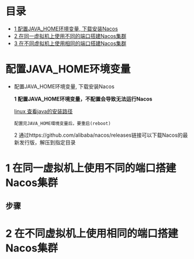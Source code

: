 # 目录
* [1 配置JAVA_HOME环境变量, 下载安装Nacos](#配置JAVA_HOME环境变量)
* [2 在同一虚拟机上使用不同的端口搭建Nacos集群](#1-在同一虚拟机上使用不同的端口搭建Nacos集群)
* [3 在不同虚拟机上使用相同的端口搭建Nacos集群](#2-在不同虚拟机上使用相同的端口搭建Nacos集群)

# 配置JAVA_HOME环境变量

* 配置JAVA_HOME环境变量, 下载安装Nacos
 
     **1 配置JAVA_HOME环境变量，不配置会导致无法运行Nacos**
      
   [linux 查看java的安装路径](https://blog.csdn.net/u013626215/article/details/88964331?spm=1001.2101.3001.6650.2&utm_medium=distribute.pc_relevant.none-task-blog-2%7Edefault%7ECTRLIST%7ERate-2.pc_relevant_paycolumn_v3&depth_1-utm_source=distribute.pc_relevant.none-task-blog-2%7Edefault%7ECTRLIST%7ERate-2.pc_relevant_paycolumn_v3&utm_relevant_index=5)

      配置完JAVA_HOME環境变量后，要重启(reboot)
      
     2 通过https://github.com/alibaba/nacos/releases链接可以下载Nacos的最新发行版，解压到指定目录


# 1 在同一虚拟机上使用不同的端口搭建Nacos集群
## 步骤


# 2 在不同虚拟机上使用相同的端口搭建Nacos集群

